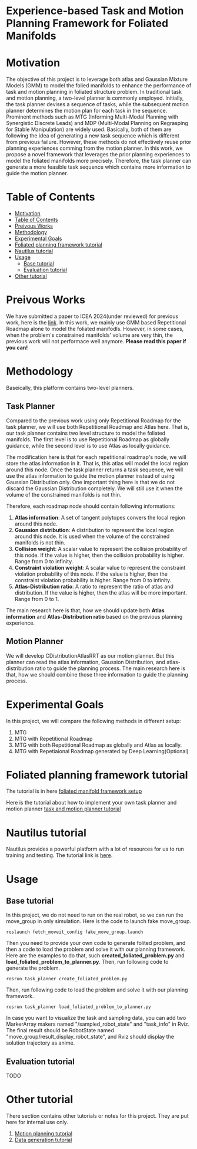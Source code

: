 <h1>Experience-based Task and Motion Planning Framework for Foliated Manifolds</h>

# Motivation

The objective of this project is to leverage both atlas and Gaussian Mixture Models (GMM) to model the folied manifolds to enhance the performance of task and motion planning in foliated structure problem. In traditional task and motion planning, a two-level planner is commonly employed. Initially, the task planner devises a sequence of tasks, while the subsequent motion planner determines the motion plan for each task in the sequence. Prominent methods such as MTG (Informing Multi-Modal Planning with Synergistic Discrete Leads) and MDP (Multi-Modal Planning on Regrasping for Stable Manipulation) are widely used. Basically, both of them are following the idea of generating a new task sequence which is different from previous failure. However, these methods do not effectively reuse prior planning experiences comming from the motion planner. In this work, we propose a novel framework that leverages the prior planning experiences to model the foliated manifolds more precisely. Therefore, the task planner can generate a more feasible task sequence which contains more information to guide the motion planner.

# Table of Contents
- [Motivation](#motivation)
- [Table of Contents](#table-of-contents)
- [Preivous Works](#preivous-works)
- [Methodology](#methodology)
- [Experimental Goals](#experimental-goals)
- [Foliated planning framework tutorial](#foliated-planning-framework-tutorial)
- [Nautilus tutorial](#nautilus-tutorial)
- [Usage](#usage)
  - [Base tutorial](#base-tutorial)
  - [Evaluation tutorial](#evaluation-tutorial)
- [Other tutorial](#other-tutorial)

# Preivous Works
We have submitted a paper to ICEA 2024(under reviewed) for previous work, here is the [link](https://arxiv.org/pdf/2310.08494.pdf). In this work, we mainly use GMM based Repetitional Roadmap alone to model the foliated manifodls. However, in some cases, when the problem's constrained manifolds' volume are very thin, the previous work will not performace well anymore. <b>Please read this paper if you can!</b>

# Methodology
Baseically, this platform contains two-level planners.

<h2>Task Planner</h2>
Compared to the previous work using only Repetitional Roadmap for the task planner, we will use both Repetitional Roadmap and Atlas here. That is, our task planner contains two level structure to model the foliated manifolds. The first level is to use Repetitional Roadmap as globally guidance, while the second level is to use Atlas as locally guidance.

The modification here is that for each repetitional roadmap's node, we will store the atlas information in it. That is, this atlas will model the local region around this node. Once the task planner returns a task sequence, we will use the atlas information to guide the motion planner instead of using Gaussian Distribution only. One important thing here is that we do not discard the Gaussian Distribution completely. We will still use it when the volume of the constrained manifolds is not thin.


Therefore, each roadmap node should contain following informations:

1. <b>Atlas information</b>: A set of tangent polytopes convers the local region around this node.
2. <b>Gaussion distribution</b>: A distribution to represent the local region around this node. It is used when the volume of the constrained manifolds is not thin. 
3. <b>Collision weight</b>: A scalar value to represent the collision probability of this node. If the value is higher, then the collision probability is higher. Range from 0 to infinity.
4. <b>Constraint violation weight</b>: A scalar value to represent the constraint violation probability of this node. If the value is higher, then the constraint violation probability is higher. Range from 0 to infinity.
5. <b>Atlas-Distribution ratio</b>: A ratio to represent the ratio of atlas and distribution. If the value is higher, then the atlas will be more important. Range from 0 to 1.

The main research here is that, how we should update both <b>Atlas information</b> and <b>Atlas-Distribution ratio</b> based on the previous planning experience.

<h2> Motion Planner</h2>
We will develop CDistributionAtlasRRT as our motion planner. But this planner can read the atlas information, Gaussion Distribution, and atlas-distribution ratio to guide the planning process. The main research here is that, how we should combine those three information to guide the planning process.

# Experimental Goals
In this project, we will compare the following methods in different setup:
1. MTG
2. MTG with Repetitional Roadmap
3. MTG with both Repetitional Roadmap as globally and Atlas as locally.
4. MTG with Repetiaional Roadmap generated by Deep Learning(Optional)

# Foliated planning framework tutorial

The tutorial is in here [foliated manifold framework setup](readme_files/foliation_setup_tutorial.md)

Here is the tutorial about how to implement your own task planner and motion planner [task and motion planner tutorial](readme_files/task_and_motion_planner_tutorial.md)

# Nautilus tutorial
Nautilus provides a powerful platform with a lot of resources for us to run training and testing. The tutorial link is [here](readme_files/nautilus_tutorial.md).

<!-- ## Experiments

Here is the list of experiment we will have for this project:

1. pick-and-place with constraint
2. pick-and-place with constraint and regrasping
3. Sliding and regrasping(IROS 2023)
4. Sliding in simple maze

Each experiment here will be saved as a file in directory [experiment_dir](experiment_dir) so later we can load them for testing. Thus, you may need to read the comment in the file to understand how to save and load them. To create the experiment file, you can use the following code:
```
rosrun task_planner create_experiment_[experiment-name].py
``` -->

# Usage

## Base tutorial

In this project, we do not need to run on the real robot, so we can run the move_group in only simulation. Here is the code to launch fake move_group.

```
roslaunch fetch_moveit_config fake_move_group.launch
```

Then you need to provide your own code to generate folited problem, and then a code to load the problem and solve it with our planning framework. Here are the examples to do that, such <b>created_foliated_problem.py</b> and <b>load_foliated_problem_to_planner.py</b>. Then, run following code to generate the problem.
  
```
rosrun task_planner create_foliated_problem.py
```

Then, run following code to load the problem and solve it with our planning framework.

```
rosrun task_planner load_foliated_problem_to_planner.py
```

In case you want to visualize the task and sampling data, you can add two MarkerArray makers named "/sampled_robot_state" and "task_info" in Rviz. The final result should be RobotState named "move_group/result_display_robot_state", and Rviz should display the solution trajectory as anime.

## Evaluation tutorial
TODO
<!-- We also provide the code to evaluate different task planner. 
```
rosrun task_planner evaluation.py
``` 

This code will first load the experiment file in experiment_dir, then evaluate the performance of each task planner. The evaluation result will be saved in the directory jiaming_manipulation/taskplanner/evaluated_data_dir. You should modify the parameter in the file to change the experiment you want to evaluate and the task planner you want to use. After evaluation, you can visualize them with the following code
```
rosrun task_planner visualize_result.py
```
-->

# Other tutorial
There section contains other tutorials or notes for this project. They are put here for internal use only.

1. [Motion planning tutorial](readme_files/motion_planning_tutorial.md)
2. [Data generation tutorial](readme_files/Data_generation_tutorial.md)